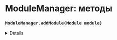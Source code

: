 # ModuleManager: методы
### `ModuleManager.addModule(Module module)`
<details>

| Аргумент | Значение |
| ------------- | ------------- |
| module | Модуль, который надо добавить |

</details>
